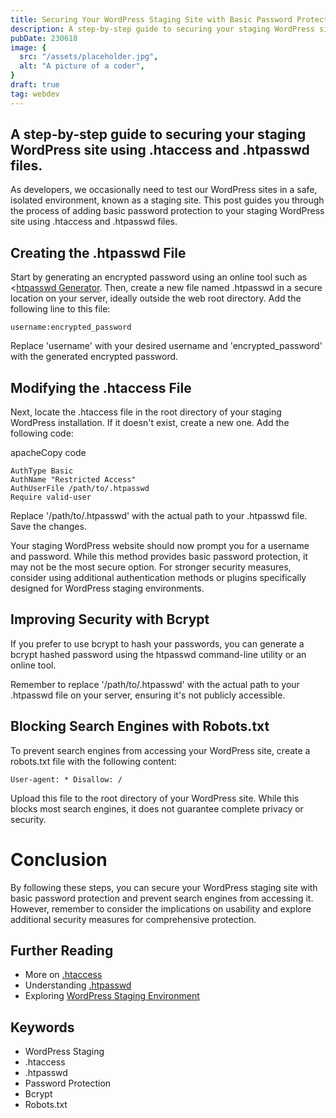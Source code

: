 ```yaml
---
title: Securing Your WordPress Staging Site with Basic Password Protection 
description: A step-by-step guide to securing your staging WordPress site using .htaccess and .htpasswd files.
pubDate: 230618
image: {
  src: "/assets/placeholder.jpg",
  alt: "A picture of a coder",
}
draft: true
tag: webdev
---
```


## A step-by-step guide to securing your staging WordPress site using .htaccess and .htpasswd files.

As developers, we occasionally need to test our WordPress sites in a safe, isolated environment, known as a staging site. This post guides you through the process of adding basic password protection to your staging WordPress site using .htaccess and .htpasswd files.

## Creating the .htpasswd File

Start by generating an encrypted password using an online tool such as <[htpasswd Generator](https://www.htaccesstools.com/htpasswd-generator/). Then, create a new file named .htpasswd in a secure location on your server, ideally outside the web root directory. Add the following line to this file:

```
username:encrypted_password
```

Replace 'username' with your desired username and 'encrypted_password' with the generated encrypted password.

## Modifying the .htaccess File

Next, locate the .htaccess file in the root directory of your staging WordPress installation. If it doesn't exist, create a new one. Add the following code:

apacheCopy code

```
AuthType Basic 
AuthName "Restricted Access" 
AuthUserFile /path/to/.htpasswd 
Require valid-user
```

Replace '/path/to/.htpasswd' with the actual path to your .htpasswd file. Save the changes.

Your staging WordPress website should now prompt you for a username and password. While this method provides basic password protection, it may not be the most secure option. For stronger security measures, consider using additional authentication methods or plugins specifically designed for WordPress staging environments.

## Improving Security with Bcrypt

If you prefer to use bcrypt to hash your passwords, you can generate a bcrypt hashed password using the htpasswd command-line utility or an online tool.

Remember to replace '/path/to/.htpasswd' with the actual path to your .htpasswd file on your server, ensuring it's not publicly accessible.

## Blocking Search Engines with Robots.txt

To prevent search engines from accessing your WordPress site, create a robots.txt file with the following content:

```
User-agent: * Disallow: /
```

Upload this file to the root directory of your WordPress site. While this blocks most search engines, it does not guarantee complete privacy or security.

# Conclusion

By following these steps, you can secure your WordPress staging site with basic password protection and prevent search engines from accessing it. However, remember to consider the implications on usability and explore additional security measures for comprehensive protection.

## Further Reading

- More on <u>.htaccess</u>
- Understanding <u>.htpasswd</u>
- Exploring <u>WordPress Staging Environment</u>

## Keywords

- WordPress Staging
- .htaccess
- .htpasswd
- Password Protection
- Bcrypt
- Robots.txt